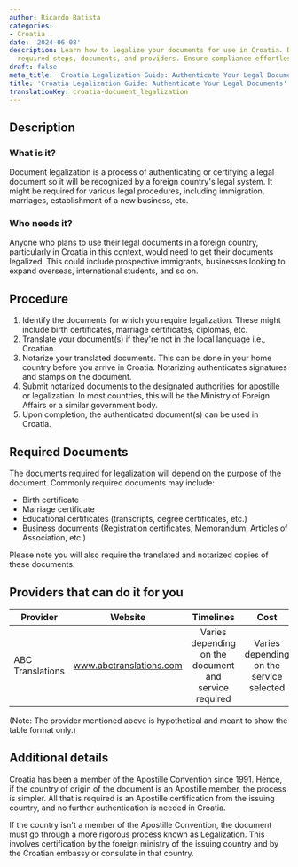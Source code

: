 ```yaml
---
author: Ricardo Batista
categories:
- Croatia
date: '2024-06-08'
description: Learn how to legalize your documents for use in Croatia. Discover the
  required steps, documents, and providers. Ensure compliance effortlessly!
draft: false
meta_title: 'Croatia Legalization Guide: Authenticate Your Legal Documents'
title: 'Croatia Legalization Guide: Authenticate Your Legal Documents'
translationKey: croatia-document_legalization
---
```



## Description
### What is it?
Document legalization is a process of authenticating or certifying a legal document so it will be recognized by a foreign country's legal system. It might be required for various legal procedures, including immigration, marriages, establishment of a new business, etc.

### Who needs it?
Anyone who plans to use their legal documents in a foreign country, particularly in Croatia in this context, would need to get their documents legalized. This could include prospective immigrants, businesses looking to expand overseas, international students, and so on. 

## Procedure

1. Identify the documents for which you require legalization. These might include birth certificates, marriage certificates, diplomas, etc. 
2. Translate your document(s) if they're not in the local language i.e., Croatian. 
3. Notarize your translated documents. This can be done in your home country before you arrive in Croatia. Notarizing authenticates signatures and stamps on the document.
4. Submit notarized documents to the designated authorities for apostille or legalization. In most countries, this will be the Ministry of Foreign Affairs or a similar government body.
5. Upon completion, the authenticated document(s) can be used in Croatia.

## Required Documents

The documents required for legalization will depend on the purpose of the document. Commonly required documents may include:

- Birth certificate
- Marriage certificate
- Educational certificates (transcripts, degree certificates, etc.) 
- Business documents (Registration certificates, Memorandum, Articles of Association, etc.)

Please note you will also require the translated and notarized copies of these documents.

## Providers that can do it for you

| Provider        |     Website     |     Timelines    |       Cost      |
| --------------- | --------------- |  :-------------: | :-------------: |
| ABC Translations      |  www.abctranslations.com       |      Varies depending on the document and service required      |        Varies depending on the service selected       |

(Note: The provider mentioned above is hypothetical and meant to show the table format only.)

## Additional details

Croatia has been a member of the Apostille Convention since 1991. Hence, if the country of origin of the document is an Apostille member, the process is simpler. All that is required is an Apostille certification from the issuing country, and no further authentication is needed in Croatia.

If the country isn't a member of the Apostille Convention, the document must go through a more rigorous process known as Legalization. This involves certification by the foreign ministry of the issuing country and by the Croatian embassy or consulate in that country.